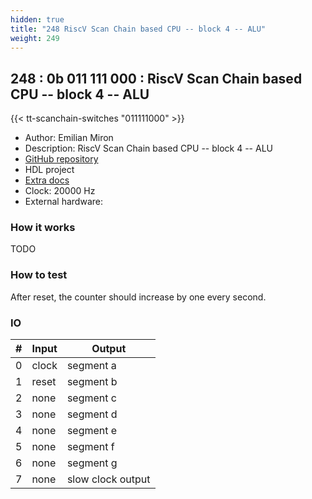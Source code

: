 ```yaml
---
hidden: true
title: "248 RiscV Scan Chain based CPU -- block 4 -- ALU"
weight: 249
---
```


## 248 : 0b 011 111 000 : RiscV Scan Chain based CPU -- block 4 -- ALU

{{< tt-scanchain-switches "011111000" >}}

* Author: Emilian Miron
* Description: RiscV Scan Chain based CPU -- block 4 -- ALU
* [GitHub repository](https://github.com/diferential/sc-rv-tt03-block4)
* HDL project
* [Extra docs](https://github.com/diferntial/sc-rv-tt03-block4/blob/main/README.md)
* Clock: 20000 Hz
* External hardware: 



### How it works

TODO


### How to test

After reset, the counter should increase by one every second.


### IO

| # | Input        | Output       |
|---|--------------|--------------|
| 0 | clock  | segment a |
| 1 | reset  | segment b |
| 2 | none  | segment c |
| 3 | none  | segment d |
| 4 | none  | segment e |
| 5 | none  | segment f |
| 6 | none  | segment g |
| 7 | none  | slow clock output |
